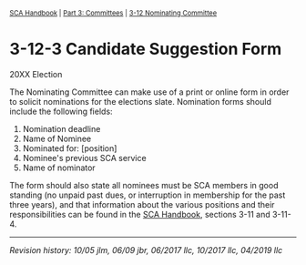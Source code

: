 <sup>[SCA Handbook](/sca-handbook/index.html) | [Part 3: Committees](../03_committees/index.html) | [3-12 Nominating Committee](../03_committees/03-12_nominating.html)</sup> 

# 3-12-3 Candidate Suggestion Form

20XX Election

The Nominating Committee can make use of a print or online form in order to solicit nominations for the elections slate. Nomination forms should include the following fields:

1. Nomination deadline
2. Name of Nominee
3. Nominated for: [position]
4. Nominee's previous SCA service
5. Name of nominator

The form should also state all nominees must be SCA members in good standing (no unpaid past dues, or interruption in membership for the past three years), and that information about the various positions and their responsibilities can be found in the [SCA Handbook](/sca-handbook/index.html), sections 3-11 and 3-11-4.

***

_Revision history: 10/05 jlm, 06/09 jbr, 06/2017 llc, 10/2017 llc, 04/2019 llc_
